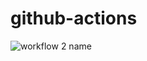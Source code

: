 # github-actions

![workflow 2 name](https://github.com/jpacareu-meli/github-actions/workflows/workflow%202%20name/badge.svg)